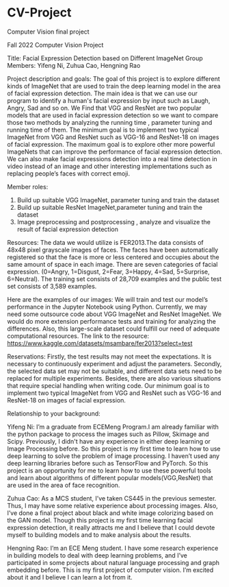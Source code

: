 # CV-Project
Computer Vision final project


Fall 2022 Computer Vision Project

Title: Facial Expression Detection based on Different ImageNet
Group Members: Yifeng Ni, Zuhua Cao, Hengning Rao

Project description and goals:
The goal of this project is to explore different kinds of ImageNet that are used to train the
deep learning model in the area of facial expression detection. The main idea is that we can
use our program to identify a human's facial expression by input such as Laugh, Angry, Sad and
so on. We Find that VGG and ResNet are two popular models that are used in facial expression
detection so we want to compare those two methods by analyzing the running time , parameter
tuning and running time of them.
The minimum goal is to implement two typical ImageNet from VGG and ResNet such as
VGG-16 and ResNet-18 on images of facial expression. The maximum goal is to explore other
more powerful ImageNets that can improve the performance of facial expression detection. We
can also make facial expressions detection into a real time detection in video instead of an
image and other interesting implementations such as replacing people’s faces with correct
emoji.

Member roles:
1. Build up suitable VGG ImageNet, parameter tuning and train the dataset
2. Build up suitable ResNet ImageNet,parameter tuning and train the dataset
3. Image preprocessing and postprocessing , analyze and visualize the result of facial
expression detection

Resources:
The data we would utilize is FER2013.The data consists of 48x48 pixel grayscale images
of faces. The faces have been automatically registered so that the face is more or less centered and
occupies about the same amount of space in each image. There are seven categories of facial
expression. (0=Angry, 1=Disgust, 2=Fear, 3=Happy, 4=Sad, 5=Surprise, 6=Neutral). The training set
consists of 28,709 examples and the public test set consists of 3,589 examples.

Here are the examples of our images:
We will train and test our model’s performance in the Jupyter Notebook using Python. Currently,
we may need some outsource code about VGG ImageNet and ResNet ImageNet. We would do
more extension performance tests and training for analyzing the differences. Also, this
large-scale dataset could fulfill our need of adequate computational resources.
The link to the resource: https://www.kaggle.com/datasets/msambare/fer2013?select=test

Reservations:
Firstly, the test results may not meet the expectations. It is necessary to continuously
experiment and adjust the parameters. Secondly, the selected data set may not be suitable, and
different data sets need to be replaced for multiple experiments. Besides, there are also various
situations that require special handling when writing code. Our minimum goal is to implement
two typical ImageNet from VGG and ResNet such as VGG-16 and ResNet-18 on images of
facial expression.

Relationship to your background:

Yifeng Ni: I’m a graduate from ECEMeng Program.I am already familiar with the python package to
process the images such as Pillow, Skimage and Scipy. Previously, I didn't have any experience in either
deep learning or Image Processing before. So this project is my first time to learn how to use deep
learning to solve the problem of image processing. I haven’t used any deep learning libraries before such
as TensorFlow and PyTorch. So this project is an opportunity for me to learn how to use these powerful
tools and learn about algorithms of different popular models(VGG,ResNet) that are used in the area of
face recognition.

Zuhua Cao: As a MCS student, I’ve taken CS445 in the previous semester. Thus, I may have some
relative experience about processing images. Also, I’ve done a final project about black and white image
colorizing based on the GAN model. Though this project is my first time learning facial expression
detection, it really attracts me and I believe that I could devote myself to building models and to make
analysis about the results.

Hengning Rao: I’m an ECE Meng student. I have some research experience in building models to deal
with deep learning problems, and I’ve participated in some projects about natural language processing
and graph embedding before. This is my first project of computer vision. I’m excited about it and I believe
I can learn a lot from it.
